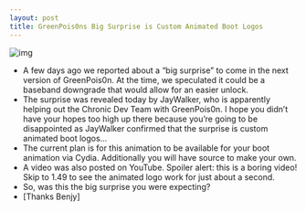 ```yaml
---
layout: post
title: GreenPois0ns Big Surprise is Custom Animated Boot Logos
---
```

![img](http://media.idownloadblog.com/wp-content/uploads/2010/09/GreenPois0n.png)
* A few days ago we reported about a “big surprise” to come in the next version of GreenPois0n. At the time, we speculated it could be a baseband downgrade that would allow for an easier unlock.
* The surprise was revealed today by JayWalker, who is apparently helping out the Chronic Dev Team with GreenPois0n. I hope you didn’t have your hopes too high up there because you’re going to be disappointed as JayWalker confirmed that the surprise is custom animated boot logos…
* The current plan is for this animation to be available for your boot animation via Cydia. Additionally you will have source to make your own.
* A video was also posted on YouTube. Spoiler alert: this is a boring video! Skip to 1.49 to see the animated logo work for just about a second.
* So, was this the big surprise you were expecting?
* [Thanks Benjy]

